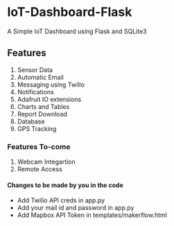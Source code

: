 # IoT-Dashboard-Flask
A Simple IoT Dashboard using Flask and SQLite3

## Features
1. Sensor Data
2. Automatic Email
3. Messaging using Twilio
4. Notifications
5. Adafruit IO extensions
6. Charts and Tables
7. Report Download
8. Database
9. GPS Tracking


### Features To-come
1. Webcam Integartion
2. Remote Access


#### Changes to be made by you in the code
- Add Twilio API creds in app.py
- Add your mail id and password in app.py
- Add Mapbox API Token in templates/makerflow.html

